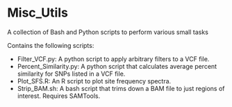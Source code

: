 Misc_Utils
==========

A collection of Bash and Python scripts to perform various small tasks

Contains the following scripts:
- Filter_VCF.py: A python script to apply arbitrary filters to a VCF file.
- Percent_Similarity.py: A python script that calculates average percent similarity for SNPs listed in a VCF file.
- Plot_SFS.R: An R script to plot site frequency spectra.
- Strip_BAM.sh: A bash script that trims down a BAM file to just regions of interest. Requires SAMTools.
